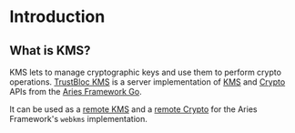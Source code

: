# Introduction

## What is KMS?

KMS lets to manage cryptographic keys and use them to perform crypto operations. [TrustBloc KMS][trustbloc-kms] is a
server implementation of [KMS][kms-api] and [Crypto][crypto-api] APIs from the [Aries Framework Go][aries-framework-go].

It can be used as a [remote KMS][remote-kms] and a [remote Crypto][remote-crypto] for the Aries Framework's `webkms`
implementation.


[trustbloc-kms]: https://github.com/trustbloc/kms
[aries-framework-go]: https://github.com/hyperledger/aries-framework-go
[kms-api]: https://github.com/hyperledger/aries-framework-go/blob/main/pkg/kms/api.go
[crypto-api]: https://github.com/hyperledger/aries-framework-go/blob/main/pkg/crypto/api.go
[remote-kms]: https://github.com/hyperledger/aries-framework-go/blob/main/pkg/kms/webkms/remotekms.go
[remote-crypto]: https://github.com/hyperledger/aries-framework-go/blob/main/pkg/crypto/webkms/remotecrypto.go
